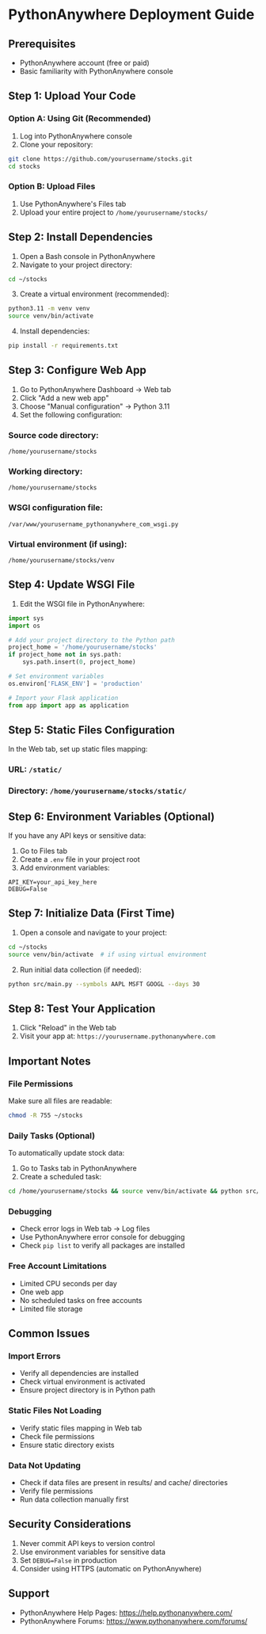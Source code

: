 # PythonAnywhere Deployment Guide

## Prerequisites
- PythonAnywhere account (free or paid)
- Basic familiarity with PythonAnywhere console

## Step 1: Upload Your Code

### Option A: Using Git (Recommended)
1. Log into PythonAnywhere console
2. Clone your repository:
```bash
git clone https://github.com/yourusername/stocks.git
cd stocks
```

### Option B: Upload Files
1. Use PythonAnywhere's Files tab
2. Upload your entire project to `/home/yourusername/stocks/`

## Step 2: Install Dependencies

1. Open a Bash console in PythonAnywhere
2. Navigate to your project directory:
```bash
cd ~/stocks
```

3. Create a virtual environment (recommended):
```bash
python3.11 -m venv venv
source venv/bin/activate
```

4. Install dependencies:
```bash
pip install -r requirements.txt
```

## Step 3: Configure Web App

1. Go to PythonAnywhere Dashboard → Web tab
2. Click "Add a new web app"
3. Choose "Manual configuration" → Python 3.11
4. Set the following configuration:

### Source code directory:
```
/home/yourusername/stocks
```

### Working directory:
```
/home/yourusername/stocks
```

### WSGI configuration file:
```
/var/www/yourusername_pythonanywhere_com_wsgi.py
```

### Virtual environment (if using):
```
/home/yourusername/stocks/venv
```

## Step 4: Update WSGI File

1. Edit the WSGI file in PythonAnywhere:
```python
import sys
import os

# Add your project directory to the Python path
project_home = '/home/yourusername/stocks'
if project_home not in sys.path:
    sys.path.insert(0, project_home)

# Set environment variables
os.environ['FLASK_ENV'] = 'production'

# Import your Flask application
from app import app as application
```

## Step 5: Static Files Configuration

In the Web tab, set up static files mapping:

### URL: `/static/`
### Directory: `/home/yourusername/stocks/static/`

## Step 6: Environment Variables (Optional)

If you have any API keys or sensitive data:
1. Go to Files tab
2. Create a `.env` file in your project root
3. Add environment variables:
```
API_KEY=your_api_key_here
DEBUG=False
```

## Step 7: Initialize Data (First Time)

1. Open a console and navigate to your project:
```bash
cd ~/stocks
source venv/bin/activate  # if using virtual environment
```

2. Run initial data collection (if needed):
```bash
python src/main.py --symbols AAPL MSFT GOOGL --days 30
```

## Step 8: Test Your Application

1. Click "Reload" in the Web tab
2. Visit your app at: `https://yourusername.pythonanywhere.com`

## Important Notes

### File Permissions
Make sure all files are readable:
```bash
chmod -R 755 ~/stocks
```

### Daily Tasks (Optional)
To automatically update stock data:
1. Go to Tasks tab in PythonAnywhere
2. Create a scheduled task:
```bash
cd /home/yourusername/stocks && source venv/bin/activate && python src/main.py --symbols AAPL MSFT GOOGL --days 30
```

### Debugging
- Check error logs in Web tab → Log files
- Use PythonAnywhere error console for debugging
- Check `pip list` to verify all packages are installed

### Free Account Limitations
- Limited CPU seconds per day
- One web app
- No scheduled tasks on free accounts
- Limited file storage

## Common Issues

### Import Errors
- Verify all dependencies are installed
- Check virtual environment is activated
- Ensure project directory is in Python path

### Static Files Not Loading
- Verify static files mapping in Web tab
- Check file permissions
- Ensure static directory exists

### Data Not Updating
- Check if data files are present in results/ and cache/ directories
- Verify file permissions
- Run data collection manually first

## Security Considerations

1. Never commit API keys to version control
2. Use environment variables for sensitive data
3. Set `DEBUG=False` in production
4. Consider using HTTPS (automatic on PythonAnywhere)

## Support
- PythonAnywhere Help Pages: https://help.pythonanywhere.com/
- PythonAnywhere Forums: https://www.pythonanywhere.com/forums/
